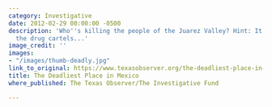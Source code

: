 ```yaml
---
category: Investigative
date: 2012-02-29 00:00:00 -0500
description: 'Who''s killing the people of the Juarez Valley? Hint: It''s not just
  the drug cartels...'
image_credit: ''
images:
- "/images/thumb-deadly.jpg"
link_to_original: https://www.texasobserver.org/the-deadliest-place-in-mexico/
title: The Deadliest Place in Mexico
where_published: The Texas Observer/The Investigative Fund

---
```


